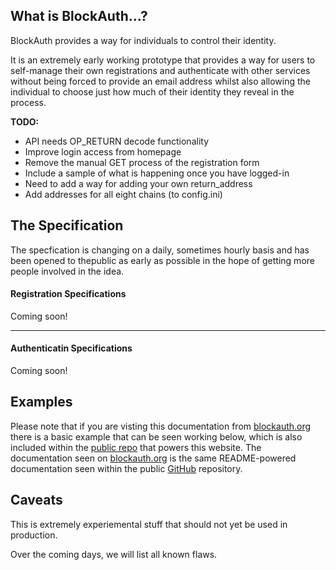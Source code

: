 ## What is BlockAuth...?

BlockAuth provides a way for individuals to control their identity.

It is an extremely early working prototype that provides a way for users to self-manage their own registrations and authenticate with other services without being forced to provide an email address whilst also allowing the individual to choose just how much of their identity they reveal in the process.

__TODO:__

* API needs OP_RETURN decode functionality
* Improve login access from homepage
* Remove the manual GET process of the registration form
* Include a sample of what is happening once you have logged-in
* Need to add a way for adding your own return_address
* Add addresses for all eight chains (to config.ini)

## The Specification

The specfication is changing on a daily, sometimes hourly basis and has been opened to thepublic as early as possible in the hope of getting more people involved in the idea.

#### Registration Specifications

Coming soon!

-----

#### Authenticatin Specifications

Coming soon!

## Examples

Please note that if you are visting this documentation from [blockauth.org](http://blockauth.org) there is a basic example that can be seen working below, which is also included within the [public repo](https://github.com/Neuroware-IO/blockauth) that powers this website. The documentation seen on [blockauth.org](http:/blockauth.org) is the same README-powered documentation seen within the public [GitHub](https://github.com/Neuroware-IO/blockauth) repository.

## Caveats

This is extremely experiemental stuff that should not yet be used in production.

Over the coming days, we will list all known flaws.